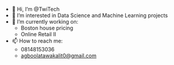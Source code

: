 - 👋 Hi, I’m @TwiTech
- 👀 I’m interested in Data Science and Machine Learning projects
- 🌱 I’m currently working on:
   - Boston house pricing
   - Online Retail II
- 📫 How to reach me:
  - 08148153036
  - agboolatawakalit0@gmail.com

<!---
TwiTech/TwiTech is a ✨ special ✨ repository because its `README.md` (this file) appears on your GitHub profile.
You can click the Preview link to take a look at your changes.
--->
